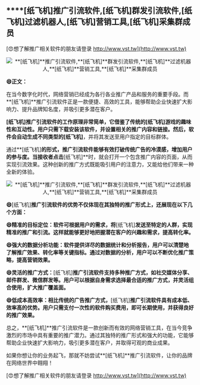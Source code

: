## ****[纸飞机]**推广引流软件,**[纸飞机]**群发引流软件,**[纸飞机]**过滤机器人,**[纸飞机]**营销工具,**[纸飞机]**采集群成员**

[😍想了解推广相关软件的朋友请登录 http://www.vst.tw](http://www.vst.tw)

 <center><img src="https://vst.tw/MP4/tuiguang/png/8.png" alt="**[纸飞机]**推广引流软件,**[纸飞机]**群发引流软件,**[纸飞机]**过滤机器人,**[纸飞机]**营销工具,**[纸飞机]**采集群成员"></center>

**😄正文：**

在当今数字化时代，网络营销已经成为各行各业推广产品和服务的重要手段。而**[纸飞机]**推广引流软件正是一款便捷、高效的工具，能够帮助企业快速扩大影响力、提升品牌知名度，并吸引更多潜在客户。

**[纸飞机]**推广引流软件的工作原理非常简单，它借鉴了传统的**[纸飞机]**游戏的趣味性和互动性。用户只需下载安装该软件，并设置相关的推广内容和链接。然后，软件会自动生成不同类型的**[纸飞机]**，并将其发送至用户指定的目标群体。

通过**[纸飞机]**的形式，推广引流软件能够有效打破传统广告的冷漠感，增加用户的参与度。当接收者点击**[纸飞机]**时，就会打开一个包含推广内容的页面，从而实现引流效果。这种创新的推广方式既能吸引用户的注意力，又能给他们带来一种全新的体验。

 <center><img src="https://vst.tw/MP4/tuiguang/png/4.png" alt="**[纸飞机]**推广引流软件,**[纸飞机]**群发引流软件,**[纸飞机]**过滤机器人,**[纸飞机]**营销工具,**[纸飞机]**采集群成员"></center>

**😄**[纸飞机]**推广引流软件的优势不仅体现在其独特的推广形式上，还展现在以下几个方面：**

**😄精准的目标定位：软件可根据用户的需求，将**[纸飞机]**发送至特定的人群，实现精准的推广和引流。这样就能够更好地把握潜在客户的兴趣和需求，提高转化率。**

**😄强大的数据分析功能：软件提供详尽的数据统计和分析报告，用户可以清楚地了解推广效果、转化率等关键指标。通过对数据的分析，用户可以不断优化推广策略，提高营销效果。**

**😄灵活的推广方式：**[纸飞机]**推广引流软件支持多种推广方式，如社交媒体分享、邮件群发、微信群发等。用户可以根据自身需求选择最合适的推广方式，并灵活组合使用，扩大推广覆盖面。**

**😄低成本高效率：相比传统的广告推广方式，**[纸飞机]**推广引流软件具有成本低、效率高的优势。用户只需支付一次性的软件购买费用，即可长期使用，并获得良好的推广效果。**

总之，**[纸飞机]**推广引流软件是一款创新而有效的网络营销工具，在当今竞争激烈的市场中具有重要的推广潜力。通过其独特的推广形式和强大的功能，它能够帮助企业快速扩大影响力，吸引更多潜在客户，并取得可观的商业成果。

如果你想让你的业务起飞，那就不妨尝试**[纸飞机]**推广引流软件，让你的品牌在网络世界中翱翔！

[😍想了解推广相关软件的朋友请登录 http://www.vst.tw](http://www.vst.tw)



